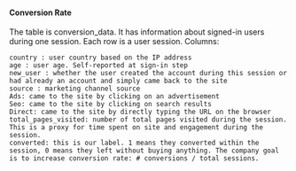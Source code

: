 #### Conversion Rate

   
The table is conversion_data. It has information about signed-in users during one session. Each row is a user session.
Columns:

    country : user country based on the IP address
    age : user age. Self-reported at sign-in step
    new_user : whether the user created the account during this session or had already an account and simply came back to the site
    source : marketing channel source
    Ads: came to the site by clicking on an advertisement
    Seo: came to the site by clicking on search results
    Direct: came to the site by directly typing the URL on the browser
    total_pages_visited: number of total pages visited during the session. This is a proxy for time spent on site and engagement during the session.
    converted: this is our label. 1 means they converted within the session, 0 means they left without buying anything. The company goal is to increase conversion rate: # conversions / total sessions.
